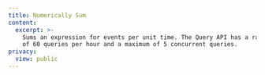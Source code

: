 ```yaml
---
title: Numerically Sum
content:
  excerpt: >-
    Sums an expression for events per unit time. The Query API has a rate limit
    of 60 queries per hour and a maximum of 5 concurrent queries.
privacy:
  view: public
---
```


